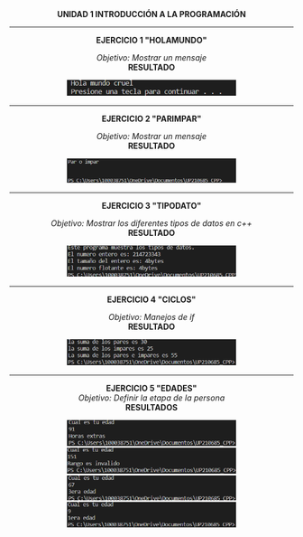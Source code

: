 
<center>
<b>UNIDAD 1 INTRODUCCIÓN A LA PROGRAMACIÓN </b>
</center>  
  
___
  
<center>
<b>EJERCICIO 1 "HOLAMUNDO" </b>  

*Objetivo: Mostrar un mensaje*  
**RESULTADO**
<div align="center">
<img alt="Yop" src="Imagenes\holamundo.png" width= '300'>
</div>  

___
<b>EJERCICIO 2 "PARIMPAR" </b>  

*Objetivo: Mostrar un mensaje*  
**RESULTADO**
<div align="center">
<img alt="Yop" src="Imagenes\parimpar.png" width= '300'>
</div>

___
<b>EJERCICIO 3 "TIPODATO"</b>  

*Objetivo: Mostrar los diferentes tipos de datos en c++*  
**RESULTADO**
<div align="center">
<img alt="Yop" src="Imagenes\tipodatos.png" width= '300'>
</div>  

___

<b>EJERCICIO 4 "CICLOS" </b>  
 
 *Objetivo: Manejos de if*  
 **RESULTADO**
<div align="center">
<img alt="Yop" src="Imagenes\ciclos.png" width= '300'>
</div>  

___
<b>EJERCICIO 5 "EDADES"</b>  
*Objetivo: Definir la etapa de la persona*  
**RESULTADOS**

<div align="center">
<img alt="Yop" src="Imagenes\edades.png" width= '300'>
</div>  
<div align="center">  
<img alt="Yop" src="Imagenes\edades2.png" width= '300'>
</div> 
<div align="center">
<img alt="Yop" src="Imagenes\edades3.png" width= '300'>
</div> 
<div align="center">
<img alt="Yop" src="Imagenes\edades4.png" width= '300'>
</div> 
</center>

